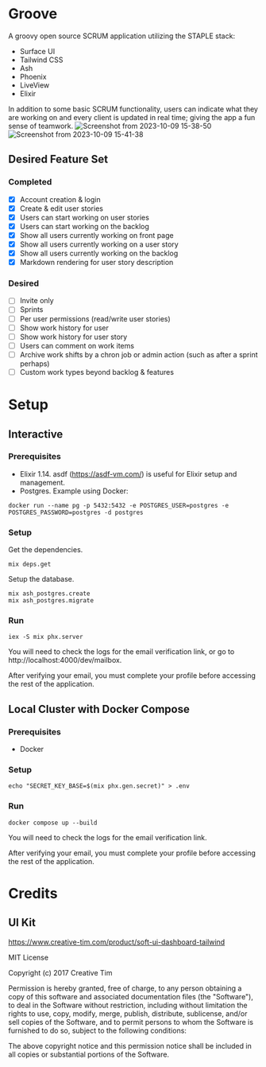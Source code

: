 # Groove

A groovy open source SCRUM application utilizing the STAPLE stack:

- Surface UI
- Tailwind CSS
- Ash
- Phoenix
- LiveView
- Elixir

In addition to some basic SCRUM functionality, users can indicate what they are working on and every client is updated in real time; giving the app a fun sense of teamwork.
![Screenshot from 2023-10-09 15-38-50](https://github.com/SDPyle/groove/assets/7622818/dc39cbc6-0032-49e6-9a43-23f7856f91af)
![Screenshot from 2023-10-09 15-41-38](https://github.com/SDPyle/groove/assets/7622818/114e7a9e-2e26-4f1c-b69e-0cacd4db639d)

## Desired Feature Set

### Completed

- [x] Account creation & login
- [x] Create & edit user stories
- [x] Users can start working on user stories
- [x] Users can start working on the backlog
- [x] Show all users currently working on front page
- [x] Show all users currently working on a user story
- [x] Show all users currently working on the backlog
- [x] Markdown rendering for user story description

### Desired

- [ ] Invite only
- [ ] Sprints
- [ ] Per user permissions (read/write user stories)
- [ ] Show work history for user
- [ ] Show work history for user story
- [ ] Users can comment on work items
- [ ] Archive work shifts by a chron job or admin action (such as after a sprint perhaps)
- [ ] Custom work types beyond backlog & features

# Setup

## Interactive

### Prerequisites

- Elixir 1.14. asdf (https://asdf-vm.com/) is useful for Elixir setup and management.
- Postgres. Example using Docker:

```
docker run --name pg -p 5432:5432 -e POSTGRES_USER=postgres -e POSTGRES_PASSWORD=postgres -d postgres
```

### Setup

Get the dependencies.

```
mix deps.get
```

Setup the database.

```
mix ash_postgres.create
mix ash_postgres.migrate
```

### Run

```
iex -S mix phx.server
```

You will need to check the logs for the email verification link, or go to http://localhost:4000/dev/mailbox.

After verifying your email, you must complete your profile before accessing the rest of the application.

## Local Cluster with Docker Compose

### Prerequisites

- Docker

### Setup

```
echo "SECRET_KEY_BASE=$(mix phx.gen.secret)" > .env
```

### Run

```
docker compose up --build
```

You will need to check the logs for the email verification link.

After verifying your email, you must complete your profile before accessing the rest of the application.

# Credits

## UI Kit

https://www.creative-tim.com/product/soft-ui-dashboard-tailwind

MIT License

Copyright (c) 2017 Creative Tim

Permission is hereby granted, free of charge, to any person obtaining a copy of this software and associated documentation files (the "Software"), to deal in the Software without restriction, including without limitation the rights to use, copy, modify, merge, publish, distribute, sublicense, and/or sell copies of the Software, and to permit persons to whom the Software is furnished to do so, subject to the following conditions:

The above copyright notice and this permission notice shall be included in all copies or substantial portions of the Software.
